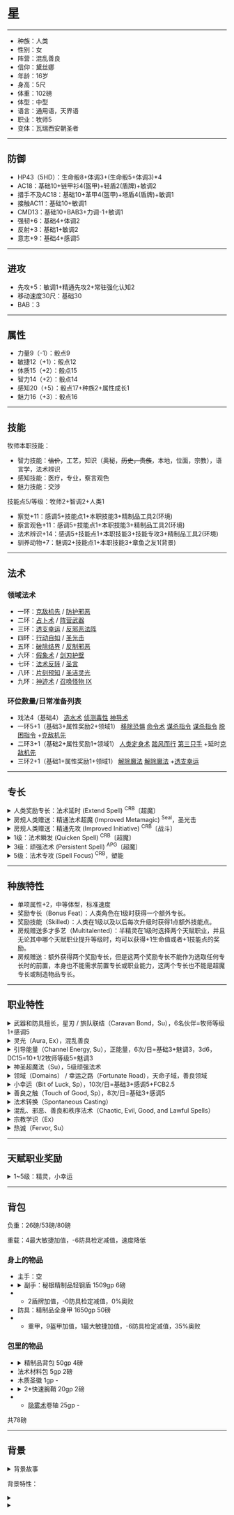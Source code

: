 # 星

----

- 种族：人类
- 性别：女
- 阵营：混乱善良
- 信仰：黛丝娜
- 年龄：16岁
- 身高：5尺
- 体重：102磅
- 体型：中型
- 语言：通用语，天界语
- 职业：牧师5
- 变体：瓦瑞西安朝圣者

----

## 防御

- HP43（5HD）：生命骰8+体调3+(生命骰5+体调3)*4
- AC18：基础10+链甲衫4(盔甲)+轻盾2(盾牌)+敏调2
- 措手不及AC18：基础10+革甲4(盔甲)+塔盾4(盾牌)+敏调1
- 接触AC11：基础10+敏调1
- CMD13：基础10+BAB3+力调-1+敏调1
- 强韧+6：基础4+体调2
- 反射+3：基础1+敏调2
- 意志+9：基础4+感调5

----

## 进攻

- 先攻+5：敏调1+精通先攻2+常驻强化认知2
- 移动速度30尺：基础30
- BAB：3

----

## 属性

- 力量9（-1）：骰点9
- 敏捷12（+1）：骰点12
- 体质15（+2）：骰点15
- 智力14（+2）：骰点14
- 感知20（+5）：骰点17+种族2+属性成长1
- 魅力16（+3）：骰点16

----

## 技能

牧师本职技能：
- 智力技能：~~估价~~，工艺，知识（奥秘，~~历史，贵族~~，本地，位面，宗教），语言学，法术辨识
- 感知技能：医疗，专业，察言观色
- 魅力技能：交涉

技能点5/等级：牧师2+智调2+人类1

- 察觉+11：感调5+技能点1+本职技能3+精制品工具2(环境)
- 察言观色+11：感调5+技能点1+本职技能3+精制品工具2(环境)
- 法术辨识+14：感调5+技能点1+本职技能3+技能专攻3+精制品工具2(环境)
- 驯养动物+7：魅调2+技能点1+本职技能3+章鱼之友1(背景)

----

## 法术

### 领域法术

- 一环：[克敌机先](https://xiaoxiaomeow.github.io/pathfinder/spell.html?spell=true%20strike) / [防护邪恶](https://xiaoxiaomeow.github.io/pathfinder/spell.html?spell=protection%20from%20evil)
- 二环：[占卜术](https://xiaoxiaomeow.github.io/pathfinder/spell.html?spell=augury) / [阵营武器](https://xiaoxiaomeow.github.io/pathfinder/spell.html?spell=align%20weapon)
- 三环：[透支幸运](https://xiaoxiaomeow.github.io/pathfinder/spell.html?spell=borrow%20fortune) / [反邪恶法阵](https://xiaoxiaomeow.github.io/pathfinder/spell.html?spell=magic%20circle%20against%20evil)
- 四环：[行动自如](https://xiaoxiaomeow.github.io/pathfinder/spell.html?spell=freedom%20of%20movement) / [圣光击](https://xiaoxiaomeow.github.io/pathfinder/spell.html?spell=holy%20smite)
- 五环：[破除结界](https://xiaoxiaomeow.github.io/pathfinder/spell.html?spell=break%20enchantment) / [反制邪恶](https://xiaoxiaomeow.github.io/pathfinder/spell.html?spell=dispel%20evil)
- 六环：[假象术](https://xiaoxiaomeow.github.io/pathfinder/spell.html?spell=mislead) / [剑刃护壁](https://xiaoxiaomeow.github.io/pathfinder/spell.html?spell=blade%20barrier)
- 七环：[法术反转](https://xiaoxiaomeow.github.io/pathfinder/spell.html?spell=spell%20turning) / [圣言](https://xiaoxiaomeow.github.io/pathfinder/spell.html?spell=holy%20word)
- 八环：[片刻预知](https://xiaoxiaomeow.github.io/pathfinder/spell.html?spell=moment%20of%20prescience) / [圣洁灵光](https://xiaoxiaomeow.github.io/pathfinder/spell.html?spell=holy%20aura)
- 九环：[神迹术](https://xiaoxiaomeow.github.io/pathfinder/spell.html?spell=miracle) / [召唤怪物 IX](https://xiaoxiaomeow.github.io/pathfinder/spell.html?spell=summon%20monster%209)

### 环位数量/日常准备列表

<!--备卷：移除恶心-->

- 戏法4（基础4）
[造水术](https://xiaoxiaomeow.github.io/pathfinder/spell.html?spell=create%20water)
[侦测毒性](https://xiaoxiaomeow.github.io/pathfinder/spell.html?spell=detect%20poison)
[神导术](https://xiaoxiaomeow.github.io/pathfinder/spell.html?spell=guidance)
- 一环5+1（基础3+属性奖励2+领域1）
[移除恐惧](https://xiaoxiaomeow.github.io/pathfinder/spell.html?spell=remove%20fear)
[命令术](https://xiaoxiaomeow.github.io/pathfinder/spell.html?spell=command)
[谋杀指令](https://xiaoxiaomeow.github.io/pathfinder/spell.html?spell=murderous%20command)
[谋杀指令](https://xiaoxiaomeow.github.io/pathfinder/spell.html?spell=murderous%20command)
[脱困指令](https://xiaoxiaomeow.github.io/pathfinder/spell.html?spell=liberating%20command)
+[克敌机先](https://xiaoxiaomeow.github.io/pathfinder/spell.html?spell=true%20strike)
- 二环3+1（基础2+属性奖励1+领域1）
[人类定身术](https://xiaoxiaomeow.github.io/pathfinder/spell.html?spell=hold%20person)
[踏风而行](https://xiaoxiaomeow.github.io/pathfinder/spell.html?spell=air%20step)
[第三只手](https://xiaoxiaomeow.github.io/pathfinder/spell.html?spell=pilfering%20hand)
+延时[克敌机先](https://xiaoxiaomeow.github.io/pathfinder/spell.html?spell=true%20strike)
- 三环2+1（基础1+属性奖励1+领域1）
[解除魔法](https://xiaoxiaomeow.github.io/pathfinder/spell.html?spell=dispel%20magic)
[解除魔法](https://xiaoxiaomeow.github.io/pathfinder/spell.html?spell=dispel%20magic)
+[透支幸运](https://xiaoxiaomeow.github.io/pathfinder/spell.html?spell=borrow%20fortune)

----

## 专长

<details>
<summary>
人类奖励专长：法术延时 (Extend Spell) <sup>CRB</sup>〔超魔〕
</summary>

此专长可使法术效果的持续时间加长。

专长效果: 搭配此专长的法术持续时间加倍。持续时间为专注、立即或永久的法术不受本专长影响。延时的法术须占用高于原本1个环位的法术位。
</details>

<details>
<summary>
房规人类赠送：精通法术超魔 (Improved Metamagic) <sup>Seal</sup>，圣光击
</summary>

专长效果：指定一个法术。当你超魔施展该法术时，其最终占用的法术环位视为比正常状况降低1级。你可以多次选择这个专长，但只能应用于不同的法术。
</details>

<details>
<summary>
房规人类赠送：精通先攻 (Improved Initiative) <sup>CRB</sup>〔战斗〕
</summary>

你对战斗的反应很快，使你能够迅速对危险做出反应。

专长效果: 先攻检定获得+4加值。

房规：减少到+2先攻。
</details>

<details>
<summary>
1级：法术瞬发 (Quicken Spell) <sup>CRB</sup>〔超魔〕
</summary>

你能够在一瞬间施展法术。

专长效果: 施展瞬发法术是迅捷动作。在施展瞬发法术的同一轮里，你可以做另一个动作，甚至施展另一个法术。施法时间超过1个整轮动作或一轮的法术无法被瞬发。瞬发法术占用比该法术实际等级高4环的法术位。施展瞬发法术不会触发借机攻击。

特殊说明: 你能够将此专长的效果应用于自发施展的法术，只要其施法时间不超过1个整轮动作，这样做不会增加该法术的施法时间。
</details>

<details>
<summary>
3级：顽强法术 (Persistent Spell) <sup>APG</sup>〔超魔〕
</summary>

你可以调整一个法术，使其更加难以被抵御。

专长效果: 每当一名生物成为顽强法术的目标或者处于法术范围内，并且成功豁免该法术，那么他必须进行另一次豁免检定对抗法术效果。如果该名生物在第二次豁免中失败，那么他会受到法术的全部效果影响，就如同他在第一次豁免中失败一样。顽强法术占用比法术的实际环级高2环的法术位。不需要进行豁免来抵抗或减免效果的法术不会由该专长受益。
</details>

<details>
<summary>
5级：法术专攻 (Spell Focus) <sup>CRB</sup>，塑能
</summary>

选择一种魔法学派。你施展的该学派法术更难抵抗。

专长效果: 所有对抗你选定魔法学派的法术的豁免检定DC+1。

特殊说明: 你可以多次选取此专长。其效果不叠加。每次你获得此专长时，它作用于一种新的魔法学派。
</details>

<!--

<details>
<summary>
7级：超魔学派专攻 (Metamagic School Focus) <sup>Seal</sup>，塑能
</summary>

先決条件：「法术专攻」（所选学派）或是所选学派的法师

专长效果：选择一个你具有专攻专长或法师所属的学派。一天3次，在运用超魔专长于该学派法术时，超魔的代价减少一个等级。如果你准备法术，你在同一时间只能有3个以这种方式降低等级的法术。你可以多次选择这个专长，但只能应用于不同的学派。
</details>

<details>
<summary>
9级：法术扩展 (Widen Spell) sup>CRB</sup>〔超魔〕
</summary>

你可增加自己法术的影响范围。

专长效果: 你可增加爆发、弥漫、直线或扩散型的法术影响区域。法术的所有范围类数值加倍。扩展的法术须占用高于原本3个环位的法术位。没有上列四类影响范围的法术不受本专长影响。
</details>

-->

<!--
- 11级：Outer Planes Traveler
- 13级：法术专精（圣言）
- 15级：完全法术（圣言）
- 10级/15级神圣超魔法选扩展/延时
-->

----

## 种族特性

- 单项属性+2，中等体型，标准速度
- 奖励专长（Bonus Feat）：人类角色在1级时获得一个额外专长。
- 奖励技能（Skilled）：人类在1级以及以后每次升级时获得1点额外技能点。
- 房规赠送多才多艺（Multitalented）：半精灵在1级时选择两个天赋职业，并且无论其中哪个天赋职业提升等级时，均可以获得+1生命值或者+1技能点的奖励。
- 房规赠送：额外获得两个奖励专长，但是这两个奖励专长不能作为选取任何专长时的前置，本身也不能需求前置专长或职业能力，这两个专长也不能是超魔专长或制造物品专长。

----

## 职业特性

<details>
<summary>
武器和防具擅长，星刃 / 旅队联结（Caravan Bond，Su），6名伙伴=牧师等级1+感调5
</summary>

牧师擅长使用所有简易武器、轻甲、中甲以及盾牌（塔盾除外）。牧师此外还擅长他的神祇偏好的武器。

1级起，通过带领一支队伍祈祷1分钟，瓦瑞西亚朝圣者能够选择数量等同于她的牧师等级+她的感知调整值位旅伴。她可以将领域的神授力量用在这些旅伴身上，就如同他们是她自身一般。她能将这些能力使用到距离她30尺内的旅伴身上，即使这些能力原本需要接触。

该能力取代了牧师的中甲与盾牌擅长——保留下来的只有擅长轻甲。
</details>

<details>
<summary>
灵光（Aura, Ex），混乱善良
</summary>
信奉混乱、邪恶、善良或秩序神祇的牧师拥有和神祇阵营相同的灵光（见‘侦测邪恶（Detect Evil）’法术的说明）。
</details>

<details>
<summary>
引导能量（Channel Energy, Su），正能量，6次/日=基础3+魅调3，3d6，DC15=10+1/2牧师等级5+魅调3
</summary>

无论阵营，任何牧师都能通过圣徽(或邪徽)来释放源自信仰的能量波。这种能量可以用来治疗或者造成伤害，取决于能量类型和目标物种。一个善良牧师（或者信奉善良神）引导正能量，可以伤害不死生物或者用于治疗活物。一个邪恶牧师（或者信奉邪恶神）引导负能量，用于对活物造成伤害或者治疗不死生物。信奉中立神的中立牧师（或者无神牧师）必须选择引导正能量还是负能量，一旦确定不能更改。这个选择还决定牧师是自发治疗法术还是造成伤害法术。

引导能量是以牧师为中心半径30尺的爆发范围，影响同一类的所有生物（活物或是不死生物）。造成和治疗的伤害等于“1d6+每比1级多2牧师等级1d6”（3级2d6，5级3d6，以此类推）。生物可以通过意志豁免来降低一半伤害，DC是“10+1/2牧师等级+魅力修正”。治疗的能量不能使生命超过最大生命值，多余的会被浪费掉。牧师每天能够引导能量的次数相当于“3+魅力修正”。这是一个不会引起借机攻击的标准动作，牧师可以选择自己是否包含在内。牧师必须能亮出圣徽以使用这个能力。
</details>
</details>

<details>
<summary>
神圣超魔法（Su），5级顽强法术
</summary>

效果类似于3R的神圣超魔法专长，但只能对牧师法术使用，用引导能量次数代替驱散次数，你不能让法术经过超魔调整后的环级大于你最高能施放的环级。每当你到达5的倍数级，你可以选择一个超魔专长，使用这个超魔专长调整你的领域法术时调整等级-1，最低为0，不能重复选择同一个超魔专长。

When you take this feat, choose a metamagic feat that you have. This feat applies only to that metamagic feat. As a free action, you can take the energy from turning or rebuking undead and use it to apply a metamagic feat to divine spells that you know. You must spend one turn or rebuke attempt, plus an additional attempt for each level increase in the metamagic feat you're using. For example, Jozan the cleric could sacrifice three turn attempts to empower a holy smite he's casting. Because you're using positive or negative energy to augment your spells, the spell slot for the spell doesn't change.
</details>

<details>
<summary>
领域（Domains） / 幸运之路（Fortunate Road），天命子域，善良领域
</summary>

牧师的神和阵营，决定他能够使用什么法术、他的价值观和别人怎么看他。牧师选择他的神的两个领域，当他的阵营对应的时候，可以选择阵营领域（秩序、混乱、善良、邪恶）。如果牧师不信奉特定的神，他依然可以选择两个领域来代表他的灵性倾向和能力（交由GM决定）。但仍须遵守阵营领域的限制。每个领域授予一些领域能力，取决于牧师等级，在每个法术等级都有领域法术栏位，可以用来准备其中一个领域的法术。如果某个领域法术不在牧师法术列表上，便只能使用领域法术栏位准备该法术。领域法术不能用来自发转化。此外，牧师得到他领域中列出的能力，如果他等级够高的话。除非另有说明，使用领域能力是一个标准动作。

需要使用近战接触攻击和远程接触攻击的领域能力（除了温柔休息）都增加以下描述：如果额外消耗1次使用次数，可以及远（接触变为30尺，30尺变为100尺）施放；如果额外消耗1次使用次数，可以延时施放；如果额外消耗2次使用次数，可以强效施放；如果额外消耗2次使用次数，可以顽强施放；如果额外消耗3次使用次数，可以极效施放；如果额外消耗4次使用次数，可以瞬发施放。前提是你有对应的超魔专长。

1级起，瓦瑞西亚朝圣者必须选择混乱领域（Chaos），团队领域（Community），解放领域（Liberation），机运领域（Luck），旅行领域（Travel）或天气领域（Weather）（或者战役允许的话，可选择出自《进阶玩者手册》的探索子域[Exploration]，命运子域[Fate]，自由子域[Freedom]，交易子域[Trade]，四季子域[Seasons]）作为她的领域中的一个。如果牧师所侍奉的神祇并不具有上述领域中的任何一个，那么她有权使用这些领域，但是只能选取一个领域——实际上她失去了选择第二个领域的权利。作为结果，只有少数牧师会在侍奉那些不具有上述领域的神祇的同时成为瓦瑞西亚朝圣者。

此能力在其他方面如同标准牧师的领域能力，并取代之。
</details>

<details>
<summary>
小幸运（Bit of Luck, Sp），10次/日=基础3+感调5+FCB2.5
</summary>
你可以用一个标准动作碰触一个自愿的生物，使其沾到点运气。在接下来一轮中，目标任何时候投掷一个D20，都可以投两次并选择其中较好的结果。每日你可以使用本能力的次数为“3+感知修正”。
</details>

<details>
<summary>
善良之触（Touch of Good, Sp），8次/日=基础3+感调5
</summary>
你能用一个标准动作来接触一个生物，使之在1轮中的攻击、技能、属性、豁免检定获得你牧师等级的一半加值（最小1）。你每天可以使用此能力次数“3+感知修正”。
</details>

<details>
<summary>
法术转换（Spontaneous Casting）
</summary>
善良牧师（或信仰善良神祇的中立牧师）可以将事先准备好的法术（祷念和领域法术不可）临时转换成医疗法术，即使他事前并未准备该医疗法术也可。此时，牧师会“失掉”一个准备好的法术，换得一个同环级（或较低环级）的‘治疗伤害’法术。邪恶牧师（或信仰邪恶神祇的中立牧师）不能将法术转换成医疗法术，但却可以转换成‘造成伤害’法术。信仰中立神祇的中立牧师可以在上述两种法术转换中择其一，但是做出决定之后便再也无法改变。此选择亦决定该中立牧师能引导正能量还是负能量。
</details>

<details>
<summary>
混乱、邪恶、善良和秩序法术（Chaotic, Evil, Good, and Lawful Spells）
</summary>
牧师无法施展与神祇或本身阵营相反的法术。对应阵营的法术会有相关描述符加以识别。
</details>

<details>
<summary>
宗教学识（Ex）
</summary>
你的知识（宗教）总是视作至少具有等于你的牧师职业等级的技能等级且可以获得本职奖励，且使用感知作为属性调整值，代替智力。
</details>

<details>
<summary>
热诚（Fervor, Su）
</summary>

获得战斗祭司的热诚，但只能用来加速法术，使用导能次数，加速1到3环法术消耗1次，加速4到6环法术消耗2次，加速7到9环法术消耗3次。

以一个迅捷动作，一名战斗祭司可以使用一次该能力的使用次数来施放任何一个他已准备的施法时间一轮或更短的战斗祭司法术。当使用这种方式施法时，法术目标只能是战斗祭司自身，即使它通常是能够影响他人或多个目标的法术。通过这种方式施法不需要动作成分，也不会造成借机攻击。同样战斗祭司也不用在使用这种方式施法时空出一只手。
</details>

----

## 天赋职业奖励

<details>
<summary>
1~5级：精灵，小幸运
</summary>
选择一种1级获得并且每日使用次数为“3+牧师感知修正”的领域之力。这个领域之力的每日使用次数+1/2。
</details>

----

## 背包

负重：26磅/53磅/80磅

重载：4最大敏捷加值，-6防具检定减值，速度降低

### 身上的物品

- 主手：空
- <details><summary>副手：秘银精制品轻钢盾 1509gp 6磅</summary>你必须将轻钢盾在前臂上束紧才能使用它。轻钢盾的持盾手可以抓握其他的物品，但仍然不足以灵活到持用另一把武器。无论是木质还是钢制，轻盾在用于防御和攻击的数据上是一样的，只是法术和一些能力（如‘锈蚀爪’法术）对盾牌的效果有所不同。德鲁伊可以无惩罚地使用轻木盾，而不能使用轻钢盾。</details>
- - 2盾牌加值，-0防具检定减值，0%奥败
- 防具：精制品全身甲 1650gp 50磅
- - 重甲，9盔甲加值，1最大敏捷加值，-6防具检定减值，35%奥败

### 包里的物品

- <details><summary>精制品背包 50gp 4磅</summary>这种皮革背包有一个大口袋，可用扣带关闭，可容纳约2立方英尺的物品。有些背包在侧面会有一个或多个小口袋。精制背包：这款背包有许多口袋可以用来存储冒险中可能需要的物品。背包上有一些钩子可以用来绑住水罐、袋子，甚至是卷起来的毛毯等。交叉于胸前的肩带含有软垫，使得腰部能够更均匀的分配重量。与普通的背包一样，精制品背包能够在其主容器内容纳约2立方英尺的物品。若你装备精制品背包，计算负重时你的力量视为比正常值+1。</details>
- 法术材料包 5gp 2磅
- 木质圣徽 1gp -
- <details><summary>2*快速腕鞘 20gp 2磅</summary>此腕鞘设计成可以绑在你的前臂上，但过大的体积使它难以藏匿在长袖底下。此物品可以存放（hold）一件一臂长的物体，例如匕首、飞镖、药水、魔杖或仅包含单一法术的卷轴。你可以用迅捷动作弯曲你的手腕，将腕鞘内的物品落入你的手中（但仍会如正常取出一件物品般遭到借机攻击）。将物品放入腕鞘是一个整轮动作，而且会引发借机攻击。你每条手臂只能穿戴一个腕鞘。</details>
- - [隐雾术](https://xiaoxiaomeow.github.io/pathfinder/spell.html?spell=obscuring%20mist)卷轴 25gp -

共78磅

----

## 背景

<details>
<summary>
背景故事
</summary>


</details>

背景特性：

<details>
<summary>

</summary>

</details>

<details>
<summary>

</summary>

</details>